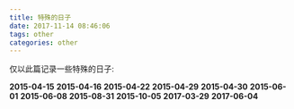 ```yaml
---
title: 特殊的日子
date: 2017-11-14 08:46:06
tags: other
categories: other
---
```


仅以此篇记录一些特殊的日子:

**2015-04-15**
**2015-04-16**
**2015-04-22**
**2015-04-29**
**2015-04-30**
**2015-06-01**
**2015-06-08**
**2015-08-31**
**2015-10-05**
**2017-03-29**
**2017-06-04**
